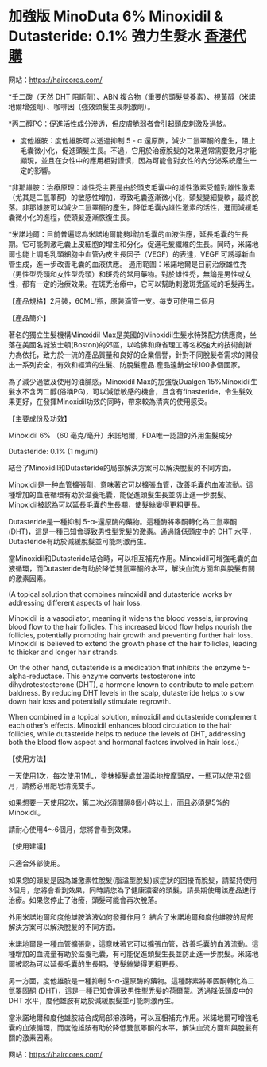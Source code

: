 # 加強版 MinoDuta 6% Minoxidil & Dutasteride: 0.1% 強力生髮水 [香港代購](https://haircores.com/)

网站：https://haircores.com/

*壬二酸（天然 DHT 阻斷劑）、ABN 複合物（重要的頭髮營養素）、視黃醇（米諾地爾增強劑）、咖啡因（強效頭髮生長刺激劑）。

*丙二醇PG：促進活性成分滲透，但皮膚脆弱者會引起頭皮刺激及過敏。

* 度他雄胺：度他雄胺可以透過抑制 5 - α 還原酶，減少二氫睪酮的產生，阻止毛囊微小化，促進頭髮生長。不過，它用於治療脫髮的效果通常需要數月才能顯現，並且在女性中的應用相對謹慎，因為可能會對女性的內分泌系統產生一定的影響。

*非那雄胺：治療原理：雄性禿主要是由於頭皮毛囊中的雄性激素受體對雄性激素（尤其是二氫睪酮）的敏感性增加，導致毛囊逐漸微小化，頭髮變細變軟，最終脫落。非那雄胺可以減少二氫睪酮的產生，降低毛囊內雄性激素的活性，進而減緩毛囊微小化的進程，使頭髮逐漸恢復生長。

*米諾地爾：目前普遍認為米諾地爾能夠增加毛囊的血液供應，延長毛囊的生長期。它可能刺激毛囊上皮細胞的增生和分化，促進毛髮纖維的生長。同時，米諾地爾也能上調毛乳頭細胞中血管內皮生長因子（VEGF）的表達，VEGF 可誘導新血管生成，進一步改善毛囊的血液供應。
適用範圍：米諾地爾是目前治療雄性禿（男性型禿頭和女性型禿頭）和斑禿的常用藥物。對於雄性禿，無論是男性或女性，都有一定的治療效果。在斑禿治療中，它可以幫助刺激斑禿區域的毛髮再生。

【產品規格】2月裝，60ML/瓶，原裝滴管一支。每支可使用二個月

【產品簡介】

著名的獨立生髮機構Minoxidil Max是美國的Minoxidil生髮水特殊配方供應商，坐落在美國名城波士頓(Boston)的郊區，以哈佛和麻省理工等名校強大的技術創新力為依托，致力於一流的產品質量和良好的企業信譽，針對不同脫髮者需求的開發出一系列安全，有效和經濟的生髮、防脫髮產品.產品遠銷全球100多個國家。

為了減少過敏及使用的油膩感，Minoxidil Max的加強版Dualgen 15%Minoxidil生髮水不含丙二醇(俗稱PG)，可以減低敏感的機會，且含有finasteride，令生髮效果更好，在發揮Minoxidil功效的同時，帶來較為清爽的使用感受。

【主要成份及功效】

Minoxidil 6% （60 毫克/毫升）米諾地爾，FDA唯一認證的外用生髮成分

Dutasteride: 0.1% (1 mg/ml)

結合了Minoxidil和Dutasteride的局部解決方案可以解決脫髮的不同方面。

Minoxidil是一种血管擴張劑，意味著它可以擴張血管，改善毛囊的血液流動。這種增加的血液循環有助於滋養毛囊，能促進頭髮生長並防止進一步脫髮。Minoxidil被認為可以延長毛囊的生長期，使髮絲變得更粗更長。

Dutasteride是一種抑制 5-α-還原酶的藥物。這種酶將睾酮轉化為二氫睾酮 (DHT)，這是一種已知會導致男性型禿髮的激素。通過降低頭皮中的 DHT 水平，Dutasteride有助於減緩脫髮並可能刺激再生。

當Minoxidil和Dutasteride結合時，可以相互補充作用。Minoxidil可增強毛囊的血液循環，而Dutasteride有助於降低雙氫睾酮的水平，解決血流方面和與脫髮有關的激素因素。

(A topical solution that combines minoxidil and dutasteride works by addressing different aspects of hair loss.

Minoxidil is a vasodilator, meaning it widens the blood vessels, improving blood flow to the hair follicles. This increased blood flow helps nourish the follicles, potentially promoting hair growth and preventing further hair loss. Minoxidil is believed to extend the growth phase of the hair follicles, leading to thicker and longer hair strands.

On the other hand, dutasteride is a medication that inhibits the enzyme 5-alpha-reductase. This enzyme converts testosterone into dihydrotestosterone (DHT), a hormone known to contribute to male pattern baldness. By reducing DHT levels in the scalp, dutasteride helps to slow down hair loss and potentially stimulate regrowth.

When combined in a topical solution, minoxidil and dutasteride complement each other’s effects. Minoxidil enhances blood circulation to the hair follicles, while dutasteride helps to reduce the levels of DHT, addressing both the blood flow aspect and hormonal factors involved in hair loss.)

【使用方法】

一天使用1次，每次使用1ML，塗抺掉髮處並溫柔地按摩頭皮，一瓶可以使用2個月，請務必用肥皂清洗雙手。

如果想要一天使用2次，第二次必須間隔8個小時以上，而且必須是5%的Minoxidil。

請耐心使用4～6個月，您將會看到效果。

【使用建議】

只適合外部使用。

如果您的頭髮是因為雄激素性脫髮(脂溢型脫髮)該症狀的困擾而脫髮，請堅持使用3個月，您將會看到效果，同時請您為了健康濃密的頭髮，請長期使用該產品進行治療。如果您停止了治療，頭髮可能會再次脫落。

外用米諾地爾和度他雄胺溶液如何發揮作用？
結合了米諾地爾和度他雄胺的局部解決方案可以解決脫髮的不同方面。

米諾地爾是一種血管擴張劑，這意味著它可以擴張血管，改善毛囊的血液流動。這種增加的血流量有助於滋養毛囊，有可能促進頭髮生長並防止進一步脫髮。米諾地爾被認為可以延長毛囊的生長期，使髮絲變得更粗更長。

另一方面，度他雄胺是一種抑制 5-α-還原酶的藥物。這種酵素將睪固酮轉化為二氫睪固酮 (DHT)，這是一種已知會導致男性型禿髮的荷爾蒙。透過降低頭皮中的 DHT 水平，度他雄胺有助於減緩脫髮並可能刺激再生。

當米諾地爾和度他雄胺結合成局部溶液時，可以互相補充作用。米諾地爾可增強毛囊的血液循環，而度他雄胺有助於降低雙氫睪酮的水平，解決血流方面和與脫髮有關的激素因素。

网站：https://haircores.com/
